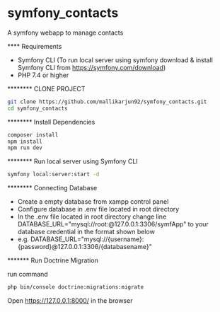 # symfony_contacts
A symfony webapp to manage contacts

**** Requirements

* Symfony CLI  (To run local server using symfony download & install Symfony CLI from https://symfony.com/download)
* PHP 7.4 or higher


******** CLONE PROJECT

```bash
git clone https://github.com/mallikarjun92/symfony_contacts.git
cd symfony_contacts
```

******** Install Dependencies

```bash
composer install
npm install
npm run dev
```

******** Run local server using Symfony CLI

```bash
symfony local:server:start -d
```

******** Connecting Database

* Create a empty database from xampp control panel
* Configure database in .env file located in root directory
* In the .env file located in root directory change line DATABASE_URL="mysql://root:@127.0.0.1:3306/symfApp" to your database credential in the format shown below 
* e.g. DATABASE_URL="mysql://{username}:{password}@127.0.0.1:3306/{databasename}"

******* Run Doctrine Migration

run command
```bash
php bin/console doctrine:migrations:migrate
```

Open https://127.0.0.1:8000/ in the browser



